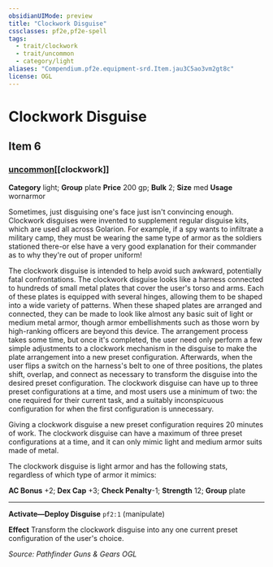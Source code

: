 ```yaml
---
obsidianUIMode: preview
title: "Clockwork Disguise"
cssclasses: pf2e,pf2e-spell
tags:
  - trait/clockwork
  - trait/uncommon
  - category/light
aliases: "Compendium.pf2e.equipment-srd.Item.jau3C5ao3vm2gt8c"
license: OGL
---
```

# Clockwork Disguise
## Item 6
### [uncommon](uncommon "Uncommon Rarity Trait")[[clockwork]]

**Category** light; **Group** plate
**Price** 200 gp; 
**Bulk** 2; **Size** med
**Usage** wornarmor

Sometimes, just disguising one's face just isn't convincing enough. Clockwork disguises were invented to supplement regular disguise kits, which are used all across Golarion. For example, if a spy wants to infiltrate a military camp, they must be wearing the same type of armor as the soldiers stationed there-or else have a very good explanation for their commander as to why they're out of proper uniform!

The clockwork disguise is intended to help avoid such awkward, potentially fatal confrontations. The clockwork disguise looks like a harness connected to hundreds of small metal plates that cover the user's torso and arms. Each of these plates is equipped with several hinges, allowing them to be shaped into a wide variety of patterns. When these shaped plates are arranged and connected, they can be made to look like almost any basic suit of light or medium metal armor, though armor embellishments such as those worn by high-ranking officers are beyond this device. The arrangement process takes some time, but once it's completed, the user need only perform a few simple adjustments to a clockwork mechanism in the disguise to make the plate arrangement into a new preset configuration. Afterwards, when the user flips a switch on the harness's belt to one of three positions, the plates shift, overlap, and connect as necessary to transform the disguise into the desired preset configuration. The clockwork disguise can have up to three preset configurations at a time, and most users use a minimum of two: the one required for their current task, and a suitably inconspicuous configuration for when the first configuration is unnecessary.

Giving a clockwork disguise a new preset configuration requires 20 minutes of work. The clockwork disguise can have a maximum of three preset configurations at a time, and it can only mimic light and medium armor suits made of metal.

The clockwork disguise is light armor and has the following stats, regardless of which type of armor it mimics:

**AC Bonus** +2; **Dex Cap** +3; **Check Penalty**\-1; **Strength** 12; **Group** plate

* * *

**Activate—Deploy Disguise** `pf2:1` (manipulate)

**Effect** Transform the clockwork disguise into any one current preset configuration of the user's choice.

*Source: Pathfinder Guns & Gears*
*OGL*